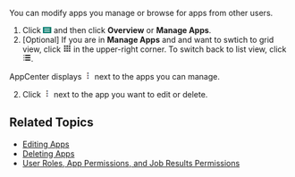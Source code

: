 You can modify apps you manage or browse for apps from other users.

1. Click ![menu button](images/menu-button.png) and then click **Overview** or **Manage Apps**. 
2. [Optional] If you are in **Manage Apps** and and want to swtich to grid view, click ![grid view](images/grid-view.png) in the upper-right corner. To switch back to list view, click ![list view](images/list-view.png).
  
  AppCenter displays ![more options button](images/more-options.png) next to the apps you can manage.
 
2. Click ![more options button](images/more-options.png) next to the app you want to edit or delete.

## Related Topics

* [Editing Apps](editing-app.md)
* [Deleting Apps](deleting-app.md)
* [User Roles, App Permissions, and Job Results Permissions](app-permission-user-role.md)

